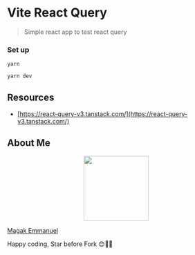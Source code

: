 # Vite React Query
> Simple react app to test react query

### Set up
`yarn`

`yarn dev`

## Resources
- [https://react-query-v3.tanstack.com/](https://react-query-v3.tanstack.com/)

## About Me

<p align="center"><img src="https://magak.me/assets/images/Geek-logo.png" width="150">

<a target="_blank" href="https://magak.me">Magak Emmanuel</a>

</p>

Happy coding, Star before Fork 😊💪💯